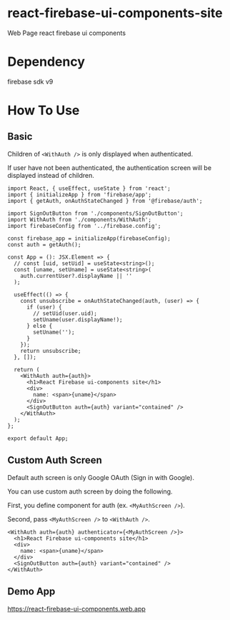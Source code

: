 # react-firebase-ui-components-site

Web Page react firebase ui components

# Dependency

firebase sdk v9

# How To Use

## Basic

Children of `<WithAuth />` is only displayed when authenticated.

If user have not been authenticated, the authentication screen will be displayed instead of children.

```tsx
import React, { useEffect, useState } from 'react';
import { initializeApp } from 'firebase/app';
import { getAuth, onAuthStateChanged } from '@firebase/auth';

import SignOutButton from './components/SignOutButton';
import WithAuth from './components/WithAuth';
import firebaseConfig from '../firebase.config';

const firebase_app = initializeApp(firebaseConfig);
const auth = getAuth();

const App = (): JSX.Element => {
  // const [uid, setUid] = useState<string>();
  const [uname, setUname] = useState<string>(
    auth.currentUser?.displayName || ''
  );

  useEffect(() => {
    const unsubscribe = onAuthStateChanged(auth, (user) => {
      if (user) {
        // setUid(user.uid);
        setUname(user.displayName!);
      } else {
        setUname('');
      }
    });
    return unsubscribe;
  }, []);

  return (
    <WithAuth auth={auth}>
      <h1>React Firebase ui-components site</h1>
      <div>
        name: <span>{uname}</span>
      </div>
      <SignOutButton auth={auth} variant="contained" />
    </WithAuth>
  );
};

export default App;
```

## Custom Auth Screen

Default auth screen is only Google OAuth (Sign in with Google).

You can use custom auth screen by doing the following.

First, you define component for auth (ex. `<MyAuthScreen />`).

Second, pass `<MyAuthScreen />` to `<WithAuth />`.

```tsx
<WithAuth auth={auth} authenticator={<MyAuthScreen />}>
  <h1>React Firebase ui-components site</h1>
  <div>
    name: <span>{uname}</span>
  </div>
  <SignOutButton auth={auth} variant="contained" />
</WithAuth>
```

## Demo App

https://react-firebase-ui-components.web.app
